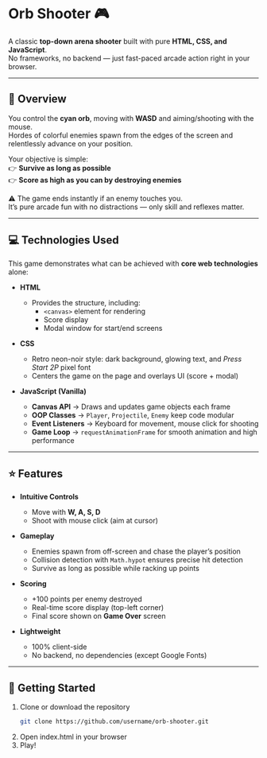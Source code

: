 # Orb Shooter 🎮

A classic **top-down arena shooter** built with pure **HTML, CSS, and JavaScript**.  
No frameworks, no backend — just fast-paced arcade action right in your browser.

---

## 📖 Overview
You control the **cyan orb**, moving with **WASD** and aiming/shooting with the mouse.  
Hordes of colorful enemies spawn from the edges of the screen and relentlessly advance on your position.  

Your objective is simple:  
👉 **Survive as long as possible**  
👉 **Score as high as you can by destroying enemies**

⚠️ The game ends instantly if an enemy touches you.  
It’s pure arcade fun with no distractions — only skill and reflexes matter.

---

## 💻 Technologies Used
This game demonstrates what can be achieved with **core web technologies** alone:

- **HTML**
  - Provides the structure, including:
    - `<canvas>` element for rendering
    - Score display
    - Modal window for start/end screens

- **CSS**
  - Retro neon-noir style: dark background, glowing text, and *Press Start 2P* pixel font
  - Centers the game on the page and overlays UI (score + modal)

- **JavaScript (Vanilla)**
  - **Canvas API** → Draws and updates game objects each frame  
  - **OOP Classes** → `Player`, `Projectile`, `Enemy` keep code modular  
  - **Event Listeners** → Keyboard for movement, mouse click for shooting  
  - **Game Loop** → `requestAnimationFrame` for smooth animation and high performance

---

## ⭐ Features
- **Intuitive Controls**
  - Move with **W, A, S, D**
  - Shoot with mouse click (aim at cursor)

- **Gameplay**
  - Enemies spawn from off-screen and chase the player’s position
  - Collision detection with `Math.hypot` ensures precise hit detection
  - Survive as long as possible while racking up points

- **Scoring**
  - +100 points per enemy destroyed
  - Real-time score display (top-left corner)
  - Final score shown on **Game Over** screen

- **Lightweight**
  - 100% client-side
  - No backend, no dependencies (except Google Fonts)

---

## 🚀 Getting Started
1. Clone or download the repository  
   ```bash
   git clone https://github.com/username/orb-shooter.git
   
2. Open index.html in your browser
3. Play!
